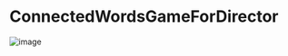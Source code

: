 ﻿# ConnectedWordsGameForDirector
![image](https://github.com/user-attachments/assets/533a1513-315d-473a-bdca-f78445771ba0)
